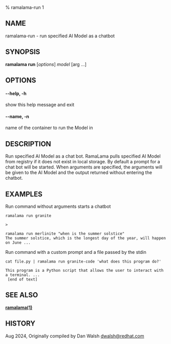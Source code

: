 % ramalama-run 1

## NAME
ramalama\-run - run specified AI Model as a chatbot

## SYNOPSIS
**ramalama run** [*options*] *model* [arg ...]

## OPTIONS

#### **--help**, **-h**
show this help message and exit

#### **--name**, **-n**
name of the container to run the Model in

## DESCRIPTION
Run specified AI Model as a chat bot. RamaLama pulls specified AI Model from
registry if it does not exist in local storage. By default a prompt for a chat
bot will be started. When arguments are specified, the arguments will be given
to the AI Model and the output returned without entering the chatbot.

## EXAMPLES

Run command without arguments starts a chatbot
```
ramalama run granite

>
```

```
ramalama run merlinite "when is the summer solstice"
The summer solstice, which is the longest day of the year, will happen on June ...
```

Run command with a custom prompt and a file passed by the stdin
```
cat file.py | ramalama run granite-code 'what does this program do?'

This program is a Python script that allows the user to interact with a terminal. ...
 [end of text]
```

## SEE ALSO
**[ramalama(1)](ramalama.1.md)**

## HISTORY
Aug 2024, Originally compiled by Dan Walsh <dwalsh@redhat.com>
